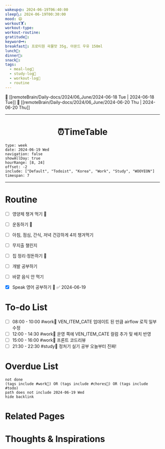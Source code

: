 ```yaml
---
wakeup🌞: 2024-06-19T06:40:00
sleep🌜: 2024-06-19T00:30:00
mood: 😄
workout🏋️: 
workout-type: 
workout-routine: 
gratitude🙏: 
keyword🗝️: 
breakfast🍳: 프로티원 곡물맛 35g, 아몬드 우유 150ml
lunch🍚: 
dinner🥗: 
snack🍬: 
tags:
  - meal-log📝
  - study-log📓
  - workout-log💪
  - routine
---
```


🔺 [[remoteBrain/Daily-docs/2024/06_June/2024-06-18 Tue | 2024-06-18 Tue]]
🔻 [[remoteBrain/Daily-docs/2024/06_June/2024-06-20 Thu | 2024-06-20 Thu]]
___
<h1> <center>⏰TimeTable </center> </h1>

```gEvent
type: week
date: 2024-06-19 Wed
navigation: false
showAllDay: true
hourRange: [8, 24]
offset: -2
include: ["Default", "Todoist", "Korea", "Work", "Study", "WOOYEON"]
timespan: 7
```

--- 


# Routine 

- [ ] 영양제 챙겨 먹기 🔼 
- [ ] 운동하기 🔼
- [ ] 아침, 점심, 간식, 저녁 건강하게 4끼 챙겨먹기
- [ ] 무지출 챌린지 
- [ ] 집 정리·정돈하기 🔼
- [ ] 개발 공부하기
- [ ] 바깥 음식 안 먹기 
- [x] Speak 영어 공부하기 🔼 ✅ 2024-06-19


# To-do List

- [ ] 08:00 - 10:00 #work💼 VEN_ITEM_CATE 업데이트 된 만큼 airflow 로직 일부 수정
- [ ] 12:00 - 14:30 #work💼 운영 쪽에 VEN_ITEM_CATE 컬럼 추가 및 배치 반영
- [ ] 15:00 - 16:00 #work💼 프론트 코드리뷰
- [ ] 21:30 - 22:30 #study📓 정처기 실기 공부 오늘부터 진짜!

# Overdue List
```tasks
not done
(tags include #work💼) OR (tags include #chores🧺) OR (tags include #todo)
path does not include 2024-06-19 Wed
hide backlink
```

# Related Pages



# Thoughts & Inspirations

